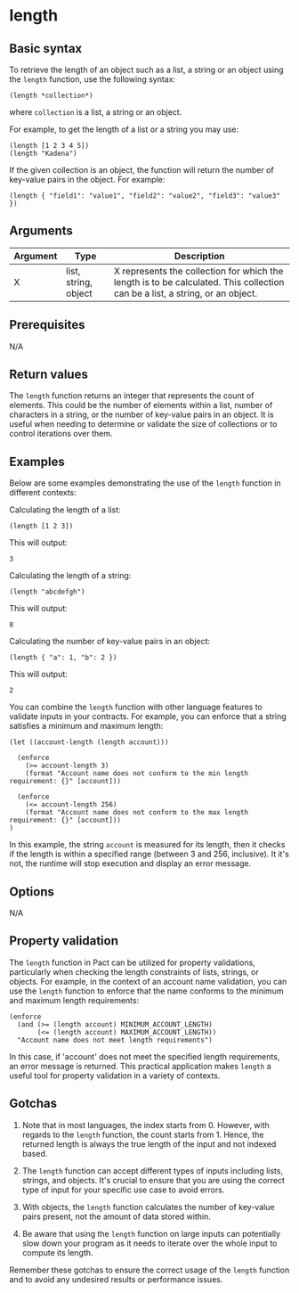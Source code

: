 # length

## Basic syntax

To retrieve the length of an object such as a list, a string or an object using the `length` function, use the following syntax:
```pact
(length *collection*)
```
where `collection` is a list, a string or an object. 

For example, to get the length of a list or a string you may use:

```pact
(length [1 2 3 4 5])
(length "Kadena")
```

If the given collection is an object, the function will return the number of key-value pairs in the object. For example:

```pact
(length { "field1": "value1", "field2": "value2", "field3": "value3" })
```

## Arguments

| Argument | Type | Description |
| --- | --- | --- |
| X | list, string, object | X represents the collection for which the length is to be calculated. This collection can be a list, a string, or an object. |

## Prerequisites

N/A

## Return values

The `length` function returns an integer that represents the count of elements. This could be the number of elements within a list, number of characters in a string, or the number of key-value pairs in an object. It is useful when needing to determine or validate the size of collections or to control iterations over them.

## Examples

Below are some examples demonstrating the use of the `length` function in different contexts:

Calculating the length of a list:
```pact
(length [1 2 3])
```
This will output:
```pact
3
```

Calculating the length of a string:
```pact
(length "abcdefgh")
```
This will output:
```pact
8
```

Calculating the number of key-value pairs in an object:
```pact
(length { "a": 1, "b": 2 })
```
This will output:
```pact
2
```

You can combine the `length` function with other language features to validate inputs in your contracts. For example, you can enforce that a string satisfies a minimum and maximum length:
```pact
(let ((account-length (length account)))

  (enforce
    (>= account-length 3)
    (format "Account name does not conform to the min length requirement: {}" [account]))
    
  (enforce
    (<= account-length 256)
    (format "Account name does not conform to the max length requirement: {}" [account]))
)
```

In this example, the string `account` is measured for its length, then it checks if the length is within a specified range (between 3 and 256, inclusive). It it's not, the runtime will stop execution and display an error message.

## Options

N/A

## Property validation

The `length` function in Pact can be utilized for property validations, particularly when checking the length constraints of lists, strings, or objects. For example, in the context of an account name validation, you can use the `length` function to enforce that the name conforms to the minimum and maximum length requirements:

```pact
(enforce
  (and (>= (length account) MINIMUM_ACCOUNT_LENGTH)
       (<= (length account) MAXIMUM_ACCOUNT_LENGTH))
  "Account name does not meet length requirements")
```

In this case, if 'account' does not meet the specified length requirements, an error message is returned. This practical application makes `length` a useful tool for property validation in a variety of contexts.

## Gotchas

1. Note that in most languages, the index starts from 0. However, with regards to the `length` function, the count starts from 1. Hence, the returned length is always the true length of the input and not indexed based.

2. The `length` function can accept different types of inputs including lists, strings, and objects. It's crucial to ensure that you are using the correct type of input for your specific use case to avoid errors. 

3. With objects, the `length` function calculates the number of key-value pairs present, not the amount of data stored within.

4. Be aware that using the `length` function on large inputs can potentially slow down your program as it needs to iterate over the whole input to compute its length. 

Remember these gotchas to ensure the correct usage of the `length` function and to avoid any undesired results or performance issues.

